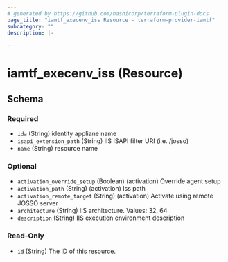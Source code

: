 ```yaml
---
# generated by https://github.com/hashicorp/terraform-plugin-docs
page_title: "iamtf_execenv_iss Resource - terraform-provider-iamtf"
subcategory: ""
description: |-
  
---
```


# iamtf_execenv_iss (Resource)





<!-- schema generated by tfplugindocs -->
## Schema

### Required

- `ida` (String) identity appliane name
- `isapi_extension_path` (String) IIS ISAPI filter URI (i.e. /josso)
- `name` (String) resource name

### Optional

- `activation_override_setup` (Boolean) (activation) Override agent setup
- `activation_path` (String) (activation) Iss path
- `activation_remote_target` (String) (activation) Activate using remote JOSSO server
- `architecture` (String) IIS architecture. Values: 32, 64
- `description` (String) IIS execution environment description

### Read-Only

- `id` (String) The ID of this resource.


